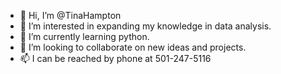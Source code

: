 - 👋 Hi, I’m @TinaHampton
- 👀 I’m interested in expanding my knowledge in data analysis.
- 🌱 I’m currently learning python.
- 💞️ I’m looking to collaborate on new ideas and projects.
- 📫 I can be reached by phone at 501-247-5116

<!---
TinaHampton/TinaHampton is a ✨ special ✨ repository because its `README.md` (this file) appears on your GitHub profile.
You can click the Preview link to take a look at your changes.
--->
